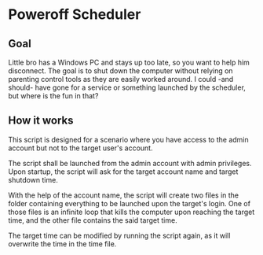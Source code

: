 # Poweroff Scheduler
 
## Goal
 
Little bro has a Windows PC and stays up too late, so you want to help him disconnect. The goal is to shut down the computer without relying on parenting control tools as they are easily worked around. I could -and should- have gone for a service or something launched by the scheduler, but where is the fun in that?
 
## How it works
 
This script is designed for a scenario where you have access to the admin account but not to the target user's account.
 
The script shall be launched from the admin account with admin privileges. Upon startup, the script will ask for the target account name and target shutdown time.
 
With the help of the account name, the script will create two files in the folder containing everything to be launched upon the target's login.
One of those files is an infinite loop that kills the computer upon reaching the target time, and the other file contains the said target time.
 
The target time can be modified by running the script again, as it will overwrite the time in the time file.
